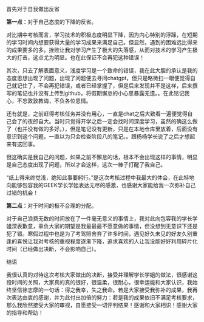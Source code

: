 首先对于自我做出反省

**第一点**：对于自己态度的下降的反省。

对比期中考核而言，学习技术的积极态度明显下降，因为内心特别的浮躁，在短期的学习时间内想要获得大量的学习成果来满足自己。但显然，遇到的困难远比得来的成果要多的多。挫败让我对学习产生了极大的失落感，从而对技术的学习产生极大的打击，这点尤为明显。也在此保证不会再犯这种错误！

其次，只去了解表面意义，浅度学习是一个致命的错误，我在此大胆的承认是我的态度思想出现了问题，出现了问题便去寻问chatgpt，但只是略微扫一眼便觉得自己就记住了，不会再犯错误，或者已经掌握了，但是后来发现并不是这样，后来撰写的笔记也并没有上传到github，将假期懈怠的小心思暴露无遗。。在此铭记我心，不忘敦敦教诲，不负各位恩情。

还有就是，之前赶得考核任务并没有用心，一直是chat之后大致看一遍便觉得自己会了的夜郎自大。当时只觉得开学之后一定会找时间深度学习，虽然的确这么做了（也并没有做的多好。），但是笔记没有更新，只是在本地仓库里放着，后面没有意识到这个问题，一直以为只会检查阶段八的笔记。。跟杨杨学长说了之后才想起来有这回事。

但这确实是我自己的问题，如果之前不懈怠的话，根本不会出现这样的事情，明显是自己态度出现了问题，所以才会这样，这次一棒子打醒了我自己。

“纸上得来终觉浅，绝知此事要躬行。”是这次考核过程中我最大的体会，在此特地向能够包容我的GEEK学长学姐表达无尽的感激，也感谢大家能给我一次弥补自己过错的机会！

**第二点**：对于时间的极不合理的分配。

对于自己浪费无数的时间放在了一件毫无意义的事情上，我对此向包容我的学长学姐深表歉意，辜负大家的期望是我最最最不愿意做的事情，但没想到无意识下还是犯了错。寒假过程中也是为了考驾照舍弃了许多时间，遇见好久未见的好友久别重逢的喜悦让我对考核的重视程度逐渐下降，追求喜欢的人让我没能好好利用碎片化时间（已经做出决断，不会影响自己）。





结语

我很认真的对待这次考核大家做出的决断，接受并理解学长学姐的做法，很感谢这段时间的关照，大家真的真的很好，很温柔，很耐心，很幸运能和大家认识，我始终坚信徐志摩的一句话：得之我幸，失之我命。若是大家接受我弥补的成果，我再次表达由衷的感谢，并为此付出加倍的努力：若是我的成果依旧不满足考核要求，那么我欣然接受大家的审视，自愿接受一切评判结果！感谢和大家相识！感谢大家的指导和帮助！